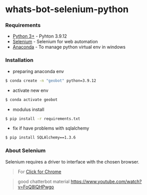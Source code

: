 # whats-bot-selenium-python

### Requirements

* [Python 3+](https://www.python.org/download/releases/3.0/?) - Pyhton 3.9.12 
* [Selenium](https://github.com/SeleniumHQ/selenium) - Selenium for web automation
* [Anaconda](https://docs.anaconda.com/anaconda/install/windows/) - To manage python virtual env in windows

### Installation

- preparing anaconda env
```sh
$ conda create -n "geobot" python=3.9.12
```
- activate new env
```sh
$ conda activate geobot
```

- modulus install
```sh
$ pip install -r requirements.txt
```

- fix if have problems with sqlalchemy
```sh
$ pip install SQLAlchemy==1.3.6
```

### About Selenium

Selenium requires a driver to interface with the chosen browser.
> For [Click for Chrome](https://sites.google.com/a/chromium.org/chromedriver/downloads)




> good chatterbot material https://www.youtube.com/watch?v=FoQ8lQHPwgo
